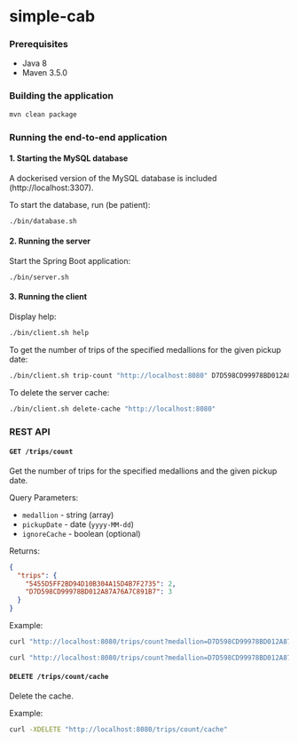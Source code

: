 # simple-cab

### Prerequisites

- Java 8
- Maven 3.5.0

### Building the application

```sh
mvn clean package
```

### Running the end-to-end application

#### 1. Starting the MySQL database

A dockerised version of the MySQL database is included (http://localhost:3307). 

To start the database, run (be patient): 

```sh
./bin/database.sh
```

#### 2. Running the server

Start the Spring Boot application:

```
./bin/server.sh
```

#### 3. Running the client

Display help:

```sh
./bin/client.sh help
```

To get the number of trips of the specified medallions for the given pickup date:

```sh
./bin/client.sh trip-count "http://localhost:8080" D7D598CD99978BD012A87A76A7C891B7,5455D5FF2BD94D10B304A15D4B7F2735 2013-12-01 --ignore-cache
```

To delete the server cache:

```sh
./bin/client.sh delete-cache "http://localhost:8080"
```

### REST API

#### `GET /trips/count`

Get the number of trips for the specified medallions and the given pickup date.

Query Parameters:
- `medallion` - string (array)
- `pickupDate` - date (`yyyy-MM-dd`)
- `ignoreCache` - boolean (optional)

Returns:

```json
{
  "trips": {
    "5455D5FF2BD94D10B304A15D4B7F2735": 2,
    "D7D598CD99978BD012A87A76A7C891B7": 3
  }
}
```

Example:

```sh
curl "http://localhost:8080/trips/count?medallion=D7D598CD99978BD012A87A76A7C891B7&medallion=5455D5FF2BD94D10B304A15D4B7F2735&pickupDate=2013-12-01"
```

```sh
curl "http://localhost:8080/trips/count?medallion=D7D598CD99978BD012A87A76A7C891B7&medallion=5455D5FF2BD94D10B304A15D4B7F2735&pickupDate=2013-12-01&ignoreCache=true"
```

#### `DELETE /trips/count/cache`

Delete the cache.

Example:

```sh
curl -XDELETE "http://localhost:8080/trips/count/cache"
```